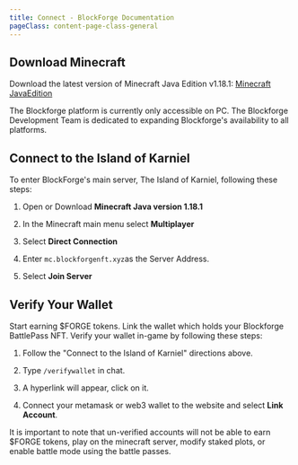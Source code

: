 ```yaml
---
title: Connect - BlockForge Documentation
pageClass: content-page-class-general
---
```


## Download Minecraft
Download the latest version of Minecraft Java Edition v1.18.1: [Minecraft JavaEdition](https://www.minecraft.net/en-us/store/minecraft-java-edition)

The Blockforge platform is currently only accessible on PC. The Blockforge Development Team is dedicated to expanding Blockforge's availability to all platforms.


## Connect to the Island of Karniel
To enter BlockForge's main server, The Island of Karniel, following these steps:

1. Open or Download **Minecraft Java version 1.18.1**

1. In the Minecraft main menu select **Multiplayer**

1. Select **Direct Connection**

1. Enter `mc.blockforgenft.xyz`as the Server Address.

1. Select **Join Server**


## Verify Your Wallet
Start earning $FORGE tokens. Link the wallet which holds your Blockforge BattlePass NFT. Verify your wallet in-game by following these steps:

1. Follow the "Connect to the Island of Karniel" directions above.

1. Type `/verifywallet` in chat.

1. A hyperlink will appear, click on it.

1. Connect your metamask or web3 wallet to the website and select **Link Account**.


It is important to note that un-verified accounts will not be able to earn $FORGE tokens, play on the minecraft server, modify staked plots, or enable battle mode using the battle passes.
